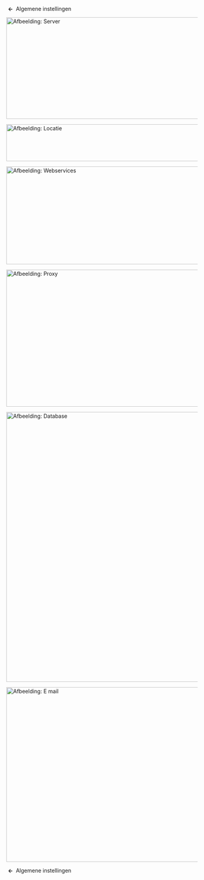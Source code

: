 <!-- Filename: Help4.x:Site_Global_Configuration_Server / Display title: Algemene instellingen: Server -->

 **←**  Algemene
instellingen

<img
src="https://docs.joomla.org/images/thumb/4/41/Help-4x-Global-Configuration-server-subscreen-nl.png/800px-Help-4x-Global-Configuration-server-subscreen-nl.png"
decoding="async"
srcset="https://docs.joomla.org/images/thumb/4/41/Help-4x-Global-Configuration-server-subscreen-nl.png/1200px-Help-4x-Global-Configuration-server-subscreen-nl.png 1.5x, https://docs.joomla.org/images/thumb/4/41/Help-4x-Global-Configuration-server-subscreen-nl.png/1600px-Help-4x-Global-Configuration-server-subscreen-nl.png 2x"
data-file-width="1881" data-file-height="627" width="800" height="267"
alt="Afbeelding: Server" />

<img
src="https://docs.joomla.org/images/thumb/f/fe/Help-4x-Global-Configuration-server-location-subscreen-nl.png/800px-Help-4x-Global-Configuration-server-location-subscreen-nl.png"
decoding="async"
srcset="https://docs.joomla.org/images/thumb/f/fe/Help-4x-Global-Configuration-server-location-subscreen-nl.png/1200px-Help-4x-Global-Configuration-server-location-subscreen-nl.png 1.5x, https://docs.joomla.org/images/thumb/f/fe/Help-4x-Global-Configuration-server-location-subscreen-nl.png/1600px-Help-4x-Global-Configuration-server-location-subscreen-nl.png 2x"
data-file-width="1882" data-file-height="228" width="800" height="97"
alt="Afbeelding: Locatie" />

<img
src="https://docs.joomla.org/images/thumb/0/0f/Help-4x-Global-Configuration-server-webservices-subscreen-nl.png/800px-Help-4x-Global-Configuration-server-webservices-subscreen-nl.png"
decoding="async"
srcset="https://docs.joomla.org/images/thumb/0/0f/Help-4x-Global-Configuration-server-webservices-subscreen-nl.png/1200px-Help-4x-Global-Configuration-server-webservices-subscreen-nl.png 1.5x, https://docs.joomla.org/images/thumb/0/0f/Help-4x-Global-Configuration-server-webservices-subscreen-nl.png/1600px-Help-4x-Global-Configuration-server-webservices-subscreen-nl.png 2x"
data-file-width="1881" data-file-height="604" width="800" height="257"
alt="Afbeelding: Webservices" />

<img
src="https://docs.joomla.org/images/thumb/c/c3/Help-4x-Global-Configuration-server-proxy-subscreen-nl.png/800px-Help-4x-Global-Configuration-server-proxy-subscreen-nl.png"
decoding="async"
srcset="https://docs.joomla.org/images/thumb/c/c3/Help-4x-Global-Configuration-server-proxy-subscreen-nl.png/1200px-Help-4x-Global-Configuration-server-proxy-subscreen-nl.png 1.5x, https://docs.joomla.org/images/thumb/c/c3/Help-4x-Global-Configuration-server-proxy-subscreen-nl.png/1600px-Help-4x-Global-Configuration-server-proxy-subscreen-nl.png 2x"
data-file-width="1881" data-file-height="847" width="800" height="360"
alt="Afbeelding: Proxy" />

<img
src="https://docs.joomla.org/images/thumb/7/7a/Help-4x-Global-Configuration-server-database-subscreen-nl.png/800px-Help-4x-Global-Configuration-server-database-subscreen-nl.png"
decoding="async"
srcset="https://docs.joomla.org/images/thumb/7/7a/Help-4x-Global-Configuration-server-database-subscreen-nl.png/1200px-Help-4x-Global-Configuration-server-database-subscreen-nl.png 1.5x, https://docs.joomla.org/images/thumb/7/7a/Help-4x-Global-Configuration-server-database-subscreen-nl.png/1600px-Help-4x-Global-Configuration-server-database-subscreen-nl.png 2x"
data-file-width="1881" data-file-height="1668" width="800" height="709"
alt="Afbeelding: Database" />

<img
src="https://docs.joomla.org/images/thumb/6/6b/Help-4x-Global-Configuration-server-mail-subscreen-nl.png/800px-Help-4x-Global-Configuration-server-mail-subscreen-nl.png"
decoding="async"
srcset="https://docs.joomla.org/images/thumb/6/6b/Help-4x-Global-Configuration-server-mail-subscreen-nl.png/1200px-Help-4x-Global-Configuration-server-mail-subscreen-nl.png 1.5x, https://docs.joomla.org/images/thumb/6/6b/Help-4x-Global-Configuration-server-mail-subscreen-nl.png/1600px-Help-4x-Global-Configuration-server-mail-subscreen-nl.png 2x"
data-file-width="1882" data-file-height="1079" width="800" height="459"
alt="Afbeelding: E mail" />

 **←**  Algemene
instellingen
